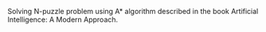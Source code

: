 Solving N-puzzle problem using A* algorithm described in the book Artificial Intelligence: A Modern Approach.
